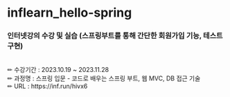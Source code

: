 # inflearn_hello-spring
### 인터넷강의 수강 및 실습 (스프링부트를 통해 간단한 회원가입 기능, 테스트 구현)
<br />
✏ 수강기간 : 2023.10.19 ~ 2023.11.28 <br />
✏ 과정명 : 스프링 입문 - 코드로 배우는 스프링 부트, 웹 MVC, DB 접근 기술 <br />
✏ URL : https://inf.run/hivx6 <br />
